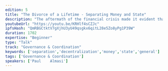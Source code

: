 ```yaml
---
edition: 5
title: "The Divorce of a Lifetime - Separating Money and State"
description: "The aftermath of the financial crisis made it evident that there was a real need for non-state money. When explaining the need for cryptocurrencies I draw from the analogy between the freedom to choose one’s religion and the freedom to choose one’s money. Simply put, Ethereum is the separation of State and Money. Growing up in school all of us learn about the separation of church and state, which happened hundreds of years ago. We are taught why it is so important that humans can live in societies where their religion, something very precious to them as individuals, is unethical to leave under the management of the government. In the future, this same philosophy should and will be applied to the freedom of choice towards an individual’s money. Today, one can argue that a separation of money and state might be, if not more important than, freedom of religion. Money is as fundamental to our lives as religion, because it affects almost every aspect of your life. The choices that you make about your finances impact your life and those around you, so to have money controlled by a central entity is comical."
youtubeUrl: "https://youtu.be/KRHlf4sCZJc"
ipfsHash: "QmRBGCtktV7gXjhU3yU49qsgkx6qitL28e5Zo8yPg1P39W"
duration: 1702
expertise: "Beginner"
type: "Talk"
track: "Governance & Coordination"
keywords: ['separation','decentralization','money','state','general']
tags: ['Governance & Coordination']
speakers: ['Paul	Almasi']
---
```

